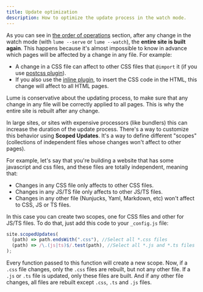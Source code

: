 ```yaml
---
title: Update optimization
description: How to optimize the update process in the watch mode.
---
```


As you can see in [the order of operations](./order-of-operations.md) section,
after any change in the watch mode (with `lume --serve` or `lume --watch`), the
**entire site is built again**. This happens because it's almost impossible to
know in advance which pages will be affected by a change in any file. For
example:

- A change in a CSS file can affect to other CSS files that `@import` it (if you
  use [postcss plugin](../plugins/postcss.md)).
- If you also use the [inline plugin](../plugins/inline.md), to insert the CSS
  code in the HTML, this change will affect to all HTML pages.

Lume is conservative about the updating process, to make sure that any change in
any file will be correctly applied to all pages. This is why the entire site is
rebuilt after any change.

In large sites, or sites with expensive processors (like bundlers) this can
increase the duration of the update process. There's a way to customize this
behavior using **Scoped Updates**. It's a way to define different "scopes"
(collections of independent files whose changes won't affect to other pages).

For example, let's say that you're building a website that has some javascript
and css files, and these files are totally independent, meaning that:

- Changes in any CSS file only affects to other CSS files.
- Changes in any JS/TS file only affects to other JS/TS files.
- Changes in any other file (Nunjucks, Yaml, Markdown, etc) won't affect to CSS,
  JS or TS files.

In this case you can create two scopes, one for CSS files and other for JS/TS
files. To do that, just add this code to your `_config.js` file:

```js
site.scopedUpdates(
  (path) => path.endsWith(".css"), //Select all *.css files
  (path) => /\.(js|ts)$/.test(path), //Select all *.js and *.ts files
);
```

Every function passed to this function will create a new scope. Now, if a `.css`
file changes, only the `.css` files are rebuilt, but not any other file. If a
`.js` or `.ts` file is updated, only these files are built. And if any other
file changes, all files are rebuilt except `.css`, `.ts` and `.js` files.
